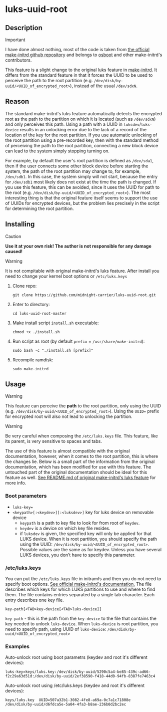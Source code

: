 # luks-uuid-root

## Description
> [!IMPORTANT]
> I have done almost nothing, most of the code is taken from [the official make-initrd github repository](https://github.com/osboot/make-initrd) and belongs to [osboot](https://github.com/osboot/) and other make-initrd's сontributors.

This feature is a slight change to the original luks feature in [make-initrd](https://github.com/osboot/make-initrd). It differs from the standard feature in that it forces the UUID to be used to perceive the path to the root partition (e.g. ```/dev/disk/by-uuid/<UUID_of_encrypted_root>```), instead of the usual ```/dev/sdxN```.

## Reason
The standard make-initrd's luks feature automatically detects the encrypted root as the path to the partition on which it is located (such as ```/dev/sdxN```) and only perceives this path. Using a path with a UUID in ```luksdev```/```luks-device``` results in an unlocking error due to the lack of a record of the location of the key for the root partition. 
If you use automatic unlocking of the root partition using a pre-recorded key, then with the standard method of perceiving the path to the root partition, connecting a new block device can lead to the system simply stopping turning on. 

For example, by default the user's root partition is defined as ```/dev/sda1```, then if the user connects some other block device before starting the system, the path of the root partition may change to, for example, ```/dev/sdb1```. In this case, the system simply will not start, because the entry for ```/dev/sdb1``` most likely does not exist at the time the path is changed.
If you use this feature, this can be avoided, since it uses the UUID for path to the root (e.g. ```/dev/disk/by-uuid/<UUID_of_encrypted_root>```).
The most interesting thing is that the original feature itself seems to support the use of UUIDs for encrypted devices, but the problem lies precisely in the script for determining the root partition.

## Installing
> [!CAUTION]
> **Use it at your own risk! The author is not responsible for any damage caused!**

> [!WARNING]
> It is not compitable with original make-initrd's luks feature. After install you need to change your kernel boot options or ```/etc/luks.keys```

1. Clone repo:
   ```
   git clone https://github.com/midnight-carrier/luks-uuid-root.git
   ```

2. Enter to directory:
   ```
   cd luks-uuid-root-master
   ```

3. Make install script ```install.sh``` executable:
   ```
   chmod +x ./install.sh
   ```

4. Run script as root (by default ```prefix``` = ```/usr/share/make-initrd```):
   ```
   sudo bash -c "./install.sh [prefix]"
   ```

5. Recompile ramdisk:
   ```
   sudo make-initrd
   ```

## Usage
> [!WARNING]
> This feature can perceive the **path** to the root partition, only using the UUID (e.g. ```/dev/disk/by-uuid/<UUID_of_encrypted_root>```).
> Using the ```UUID=``` prefix for encrypted root will also not lead to unlocking the partition.

> [!WARNING]
> Be very careful when composing the ```/etc/luks.keys``` file. This feature, like its parent, is very sensitive to spaces and tabs.

The use of this feature is almost compatible with the original documentation, however, when it comes to the root partition, this is where the changes lie. Below is a small part of the information from the original documentation, which has been modified for use with this feature. The untouched part of the original documentation should be ideal for this feature as well. [See README.md of original make-initrd's luks feature](https://github.com/osboot/make-initrd/blob/master/features/luks/README.md) for more info.

### Boot parameters
 - `luks-key=`
  - `<keypath>[:<keydev>][:<luksdev>]` key for luks device on removable device
    - `keypath` is a path to key file to look for from root of `keydev`.
    - `keydev` is a device on which key file resides.
    - if `luksdev` is given, the specified key will only be applied for that LUKS device. When it is root partition, you should specify the path using the UUID: ```/dev/disk/by-uuid/<UUID_of_encrypted_root>```. Possible values are the same as for keydev. Unless you have several LUKS devices, you don’t have to specify this parameter.



### /etc/luks.keys

You can put the ```/etc/luks.keys``` file in initramfs and then you do not need to specify boot options. [See official make-initrd's documentation.](https://github.com/osboot/make-initrd/blob/master/Documentation/Configuration.md#image-generation-settings) The file describes which keys for which LUKS partitions to use and where to find them. 
The file contains entries separated by a single tab character. Each entry describes one key file.
```
key-path[<TAB>key-device[<TAB>luks-device]]
```
```key-path``` - this is the path from the ```key-device``` to the file that contains the key needed to unlock ```luks-device```.
When ```luks-device``` is root partition, you need to specify path, using UUID of ```luks-device```: ```/dev/disk/by-uuid/<UUID_of_encrypted_root>```

### Examples
Auto-unlock root using boot parametrs (keydev and root it's different devices):
```
luks-key=keys/luks.key:/dev/disk/by-uuid/5290c5a4-be85-439c-ad66-f2c29a63d51d:/dev/disk/by-uuid/2ef38590-f418-44d0-94fb-8387fe7463c4
```

Auto-unlock root using /etc/luks.keys (keydev and root it's different devices):
```
keys/luks.key  UUID=507a32b1-3082-4fe8-a69a-0c7a1c71808e  /dev/disk/by-uuid/d6fdca5e-5a04-4fa3-b8ae-236b0d2bc2ec
```
